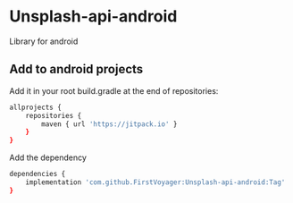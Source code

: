 # Unsplash-api-android
Library for android

## Add to android projects

Add it in your root build.gradle at the end of repositories:

```bash
allprojects {
	repositories {
		maven { url 'https://jitpack.io' }
	}
}
```

Add the dependency

```bash
dependencies {
	implementation 'com.github.FirstVoyager:Unsplash-api-android:Tag'
}
```

